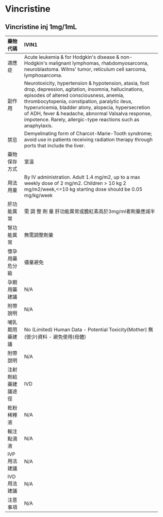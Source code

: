 # Vincristine

## Vincristine inj 1mg/1mL

| 藥物代碼 | IVIN1 |
| :--- | :--- |
| 適應症 | Acute leukemia & for Hodgkin's disease & non-Hodgkin's malignant lymphomas, rhabdomyosarcoma, neuroblastoma. Wilms' tumor, reticulum cell sarcoma, lymphosarcoma. |
| 副作用 | Neurotoxicity, hypertension & hypotension, ataxia, foot drop, depression, agitation, insomnia, hallucinations, episodes of altered consciousness, anemia, thrombocytopenia, constipation, paralytic ileus, hyperuricemia, bladder atony, alopecia, hypersecretion of ADH, fever & headache, abnormal Valsalva response, impotence. Rarely, allergic-type reactions such as anaphylaxis. |
| 禁忌 | Demyelinating form of Charcot-Marie-Tooth syndrome; avoid use in patients  receiving radiation therapy through ports that include the liver. |
| 藥物保存方式 | 室溫 |
| 用法用量 | By IV administration. Adult 1.4 mg/m2, up to a max weekly dose of 2 mg/m2. Children &gt; 10 kg 2 mg/m2/week,&lt;=10 kg starting dose should be 0.05 mg/kg/week |
| 肝功能異常 | 需 調 整 劑 量  肝功能異常或膽紅素高於3mg/ml者劑量應減半 |
| 腎功能異常 | 無需調整劑量 |
| 懷孕用藥危分級 | 儘量避免 |
| 孕期用藥建議 | N/A |
| 附帶說明 | N/A |
| 哺乳期用藥建議 | No \(Limited\) Human Data - Potential Toxicity\(Mother\) 無\(很少\)資料 - 避免使用\(母體\) |
| 附帶說明 | N/A |
| 注射劑給藥建議途徑 | IVD |
| 乾粉稀釋液 | N/A |
| 輸注點滴液 | N/A |
| IVP 用法建議 | N/A |
| IVD 用法建議 | N/A |
| 注意事項 | N/A |

